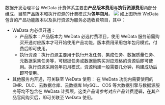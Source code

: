 数据开发治理平台 WeData 计费体系主要由**产品版本费用**与**执行资源费用**两部分组成，目前产品版本和执行资源的计费模式为**包年包月**。
![](https://qcloudimg.tencent-cloud.cn/raw/717db925b1b68aeb63e7670314b4c27b.png)
 如上图所示 WeData 包含的产品功能版本以及执行资源为服务必选收费项目，其中：
- WeData 内必须开通：
	- 产品版本：产品版本为 WeData 必选付费项目，使用 WeData 服务前需购买开通对应版本才可开始使用产品功能。版本费用采用包年包月模式，付费后即可使用。
	- 执行资源：执行资源主要用于执行开发任务、集成任务、数据质量任务、元数据采集任务等，可根据任务或数据量购买对应规格的资源后即可使用。执行资源采用包年包月模式，资源构建一般需要几分钟，构建成功后即可使用。
- 其他服务内开通，可关联至 WeData 使用：
在 WeData 功能内需要使用的 EMR、DLC、云数据仓库、云数据库 MySQL、COS 等大数据引擎与数据源服务等均不包含在 WeData 计费项。这类产品请参考对应产品计费逻辑，在其产品官网购买后，即可关联至 WeData 使用。
